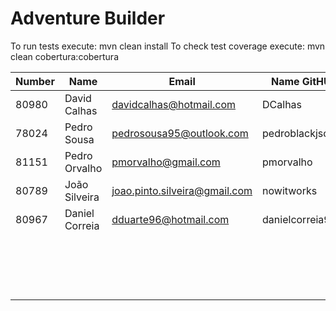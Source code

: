 # Adventure Builder

To run tests execute: mvn clean install
To check test coverage execute: mvn clean cobertura:cobertura

|   Number   |          Name           |            Email                   |   Name GitHUb      | Grupo |
| ---------- | ----------------------- | ---------------------------------- | ------------------ | ----- |
| 80980      | David Calhas 		       | davidcalhas@hotmail.com 			      | DCalhas  			     |   1   |
| 78024      | Pedro Sousa 		         | pedrosousa95@outlook.com 			    | pedroblackjsousa   |   2   |
| 81151      | Pedro Orvalho 	         | pmorvalho@gmail.com 				        | pmorvalho  		     |   3   |
| 80789      | João Silveira 	         | joao.pinto.silveira@gmail.com 	    | nowitworks         |   4   |
| 80967      | Daniel Correia 	       | dduarte96@hotmail.com 			        | danielcorreia96    |   5   |
|            |                         |                                    |                    |   6   |
|            |                         |                                    |                    |   7   |
|            |                         |                                    |                    |   8   |
|            |                         |                                    |                    |   9   |
